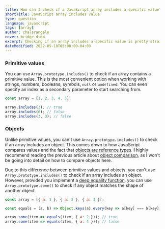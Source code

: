 ```yaml
---
title: How can I check if a JavaScript array includes a specific value?
shortTitle: JavaScript array includes value
type: question
language: javascript
tags: [array]
author: chalarangelo
cover: bridge-drop
excerpt: Checking if an array includes a specific value is pretty straightforward, except when it comes to objects.
dateModified: 2022-09-18T05:00:00-04:00
---
```


### Primitive values

You can use `Array.prototype.includes()` to check if an array contains a primitive value. This is the most convenient option when working with strings, numbers, booleans, symbols, `null` or `undefined`. You can even specify an index as a secondary parameter to start searching from.

```js
const array = [1, 2, 3, 4, 5];

array.includes(3); // true
array.includes(6); // false
array.includes(3, 3); // false
```

### Objects

Unlike primitive values, you can't use `Array.prototype.includes()` to check if an array includes an object. This comes down to how JavaScript compares values and the fact that [objects are reference types](/articles/s/javascript-pass-by-reference-or-pass-by-value). I highly recommend reading the previous article about [object comparison](/articles/s/javascript-object-comparison), as I won't be going into detail on how to compare objects here.

Due to this difference between primitive values and objects, you can't use `Array.prototype.includes()` to check if an array includes an object. However, provided you implement a [deep equality function](/js/s/equals), you can use `Array.prototype.some()` to check if any object matches the shape of another object.

```js
const array = [{ a: 1 }, { a: 2 }, { a: 3 }];

const equals = (a, b) => Object.keys(a).every(key => a[key] === b[key]);

array.some(item => equals(item, { a: 2 })); // true
array.some(item => equals(item, { a: 4 })); // false
```

